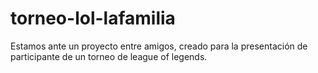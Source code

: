 # torneo-lol-lafamilia
Estamos ante un proyecto entre amigos, creado para la presentación de participante de un torneo de league of legends.
